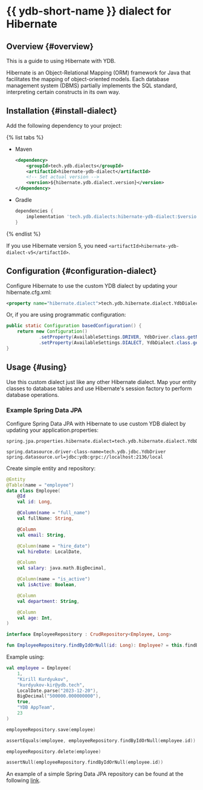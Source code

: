 # {{ ydb-short-name }} dialect for Hibernate #

## Overview {#overview}

This is a guide to using Hibernate with YDB.

Hibernate is an Object-Relational Mapping (ORM) framework for Java that facilitates the mapping of object-oriented models. Each database management system (DBMS) partially implements the SQL standard, interpreting certain constructs in its own way.

## Installation {#install-dialect}

Add the following dependency to your project:

{% list tabs %}

- Maven

    ```xml
    <dependency>
        <groupId>tech.ydb.dialects</groupId>
        <artifactId>hibernate-ydb-dialect</artifactId>
        <!-- Set actual version -->
        <version>${hibernate.ydb.dialect.version}</version> 
    </dependency>
    ```

- Gradle

    ```groovy
    dependencies {
        implementation 'tech.ydb.dialects:hibernate-ydb-dialect:$version' // Set actual version
    }
    ```

{% endlist %}

If you use Hibernate version 5, you need `<artifactId>hibernate-ydb-dialect-v5</artifactId>`.

## Configuration {#configuration-dialect}

Configure Hibernate to use the custom YDB dialect by updating your hibernate.cfg.xml:

```xml
<property name="hibernate.dialect">tech.ydb.hibernate.dialect.YdbDialect</property>
```

Or, if you are using programmatic configuration:

```java
public static Configuration basedConfiguration() {
    return new Configuration()
            .setProperty(AvailableSettings.DRIVER, YdbDriver.class.getName())
            .setProperty(AvailableSettings.DIALECT, YdbDialect.class.getName());
}
```

## Usage {#using}

Use this custom dialect just like any other Hibernate dialect. Map your entity classes to database tables and use Hibernate's session factory to perform database operations.

### Example Spring Data JPA

Configure Spring Data JPA with Hibernate to use custom YDB dialect by updating your application.properties:

```properties
spring.jpa.properties.hibernate.dialect=tech.ydb.hibernate.dialect.YdbDialect

spring.datasource.driver-class-name=tech.ydb.jdbc.YdbDriver
spring.datasource.url=jdbc:ydb:grpc://localhost:2136/local
```

Create simple entity and repository:

```kotlin
@Entity
@Table(name = "employee")
data class Employee(
    @Id
    val id: Long,

    @Column(name = "full_name")
    val fullName: String,

    @Column
    val email: String,

    @Column(name = "hire_date")
    val hireDate: LocalDate,

    @Column
    val salary: java.math.BigDecimal,

    @Column(name = "is_active")
    val isActive: Boolean,

    @Column
    val department: String,

    @Column
    val age: Int,
)

interface EmployeeRepository : CrudRepository<Employee, Long>

fun EmployeeRepository.findByIdOrNull(id: Long): Employee? = this.findById(id).orElse(null)
```

Example using:

```kotlin
val employee = Employee(
    1,
    "Kirill Kurdyukov",
    "kurdyukov-kir@ydb.tech",
    LocalDate.parse("2023-12-20"),
    BigDecimal("500000.000000000"),
    true,
    "YDB AppTeam",
    23
)

employeeRepository.save(employee)

assertEquals(employee, employeeRepository.findByIdOrNull(employee.id))

employeeRepository.delete(employee)

assertNull(employeeRepository.findByIdOrNull(employee.id))
```

An example of a simple Spring Data JPA repository can be found at the following [link](https://github.com/ydb-platform/ydb-java-examples/tree/master/jdbc/spring-data-jpa).
